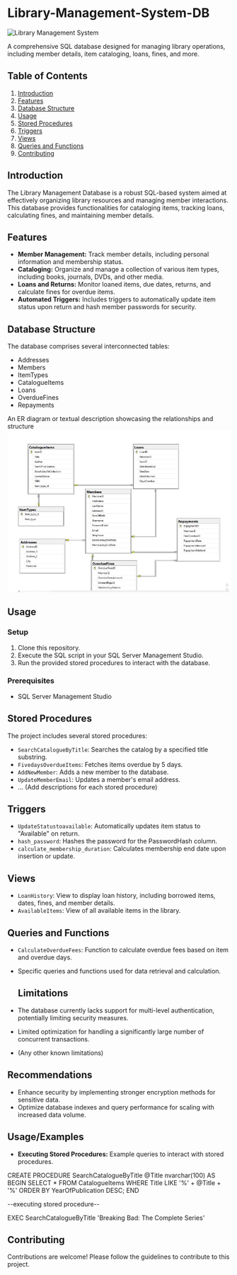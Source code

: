 # Library-Management-System-DB
![Library Management System](https://github.com/chrisinyama/Library-Management-System-DB/raw/main/Library.jpg)


A comprehensive SQL database designed for managing library operations, including member details, item cataloging, loans, fines, and more.

## Table of Contents

1. [Introduction](#introduction)
2. [Features](#features)
3. [Database Structure](#database-structure)
4. [Usage](#usage)
5. [Stored Procedures](#stored-procedures)
6. [Triggers](#triggers)
7. [Views](#views)
8. [Queries and Functions](#queries-and-functions)
9. [Contributing](#contributing)


## Introduction

The Library Management Database is a robust SQL-based system aimed at effectively organizing library resources and managing member interactions. This database provides functionalities for cataloging items, tracking loans, calculating fines, and maintaining member details.

## Features

- **Member Management:** Track member details, including personal information and membership status.
- **Cataloging:** Organize and manage a collection of various item types, including books, journals, DVDs, and other media.
- **Loans and Returns:** Monitor loaned items, due dates, returns, and calculate fines for overdue items.
- **Automated Triggers:** Includes triggers to automatically update item status upon return and hash member passwords for security.

## Database Structure

The database comprises several interconnected tables:
- Addresses
- Members
- ItemTypes
- CatalogueItems
- Loans
- OverdueFines
- Repayments

An ER diagram or textual description showcasing the relationships and structure 
![Entity Relationship Diagram](https://github.com/chrisinyama/Library-Management-System-DB/raw/main/Entity%20Relationship%20Diagram.png)


## Usage

### Setup
1. Clone this repository.
2. Execute the SQL script in your SQL Server Management Studio.
3. Run the provided stored procedures to interact with the database.

### Prerequisites
- SQL Server Management Studio

## Stored Procedures

The project includes several stored procedures:
- `SearchCatalogueByTitle`: Searches the catalog by a specified title substring.
- `FivedaysOverdueItems`: Fetches items overdue by 5 days.
- `AddNewMember`: Adds a new member to the database.
- `UpdateMemberEmail`: Updates a member's email address.
- ... (Add descriptions for each stored procedure)

## Triggers

- `UpdateStatustoavailable`: Automatically updates item status to "Available" on return.
- `hash_password`: Hashes the password for the PasswordHash column.
- `calculate_membership_duration`: Calculates membership end date upon insertion or update.

## Views

- `LoanHistory`: View to display loan history, including borrowed items, dates, fines, and member details.
- `AvailableItems`: View of all available items in the library.

## Queries and Functions

- `CalculateOverdueFees`: Function to calculate overdue fees based on item and overdue days.
- Specific queries and functions used for data retrieval and calculation.

  ## Limitations

- The database currently lacks support for multi-level authentication, potentially limiting security measures.
- Limited optimization for handling a significantly large number of concurrent transactions.
- (Any other known limitations)

## Recommendations

- Enhance security by implementing stronger encryption methods for sensitive data.
- Optimize database indexes and query performance for scaling with increased data volume.
  

## Usage/Examples

- **Executing Stored Procedures:** Example queries to interact with stored procedures.
  
CREATE PROCEDURE SearchCatalogueByTitle
    @Title nvarchar(100)
AS
BEGIN
    SELECT *
    FROM CatalogueItems
    WHERE Title LIKE '%' + @Title + '%'
    ORDER BY YearOfPublication DESC;
END

--executing stored procedure--

EXEC SearchCatalogueByTitle 'Breaking Bad: The Complete Series'


## Contributing

Contributions are welcome! Please follow the guidelines  to contribute to this project.


